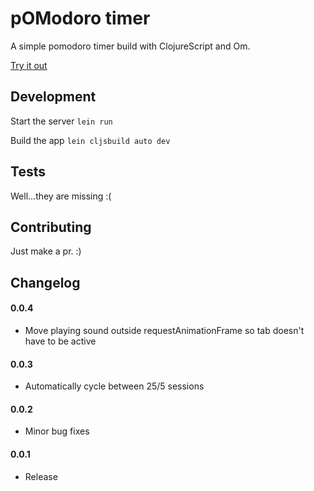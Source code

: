 # pOModoro timer

A simple pomodoro timer build with ClojureScript and Om.

[Try it out](http://pomodoro.trevorlandau.net)

## Development

Start the server `lein run`

Build the app `lein cljsbuild auto dev`

## Tests

Well...they are missing :(

## Contributing

Just make a pr. :)

## Changelog

#### 0.0.4
- Move playing sound outside requestAnimationFrame so tab doesn't have to be active

#### 0.0.3
- Automatically cycle between 25/5 sessions

#### 0.0.2
- Minor bug fixes

#### 0.0.1
- Release
